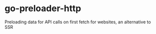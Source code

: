# go-preloader-http
Preloading data for API calls on first fetch for websites, an alternative to SSR
